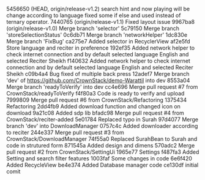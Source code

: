 5456650 (HEAD, origin/release-v1.2) search hint and now playing will be change according to language fixed some if else and used instead of ternary operator.
7440765 (origin/release-v1.1) Fixed layout issue
9967ba8 (origin/release-v1.0) Merge branch 'selector'
5c79150 Merge branch 'storeSelectionStatus'
0c6db71 Merge branch 'networkHelper'
1dc830e Merge branch 'FixBug'
ca275e7 Added selector in RecyclerView
af2e5fd Store language and reciter in preference
192ef35 Added network helper to check internet connection and by default selected language English and selected Reciter Sheikh
f140632 Added network helper to check internet connection and by default selected language English and selected Reciter Sheikh
c09b4a4 Bug fixed of multiple back press
12adef7 Merge branch 'dev' of https://github.com/CrownStack/demo-Warattil into dev
8553a04 Merge branch 'readyToVerify' into dev
cc4e696 Merge pull request #7 from CrownStack/readyToVerify
f4f80a3 Code is ready to verify and upload
7999809 Merge pull request #6 from CrownStack/Refactoring
1375434 Refactoring
2dd4fb9 Added download function and changed icon on download
9a21c08 Added sdp lib
bfadc98 Merge pull request #4 from CrownStack/reciter-added
5e01784 Replaced typo in Surah
97d4077 Merge branch 'dev' into DownloadManager
0757c4c Added downloader according to reciter
244e337 Merge pull request #3 from CrownStack/DownloadManager
74f55a0 Replaced SurahBean to Surah and code in strutured form
871545a Added design and dimens
570adc2 Merge pull request #2 from CrownStack/SettingUi
1965e77 Settings
f487fa3 Added Setting and search filter features
1003faf Some changes in code
6e6f420 Added RecycleView
be4e374 Added Database manager code
ce130df initial comit
